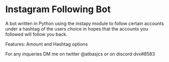 # Instagram Following Bot
A bot written in Python using the instapy module to follow certain accounts under a hashtag of the users choice in hopes that the accounts you followed will follow you back.

Features: Amount and Hashtag options

For any inqueries DM me on twitter @atbasjcs or on discord dvx#8583
